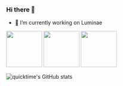 ### Hi there 👋

- 🔭 I’m currently working on Luminae
<p>
<img height=96 src="https://storage.googleapis.com/cms-storage-bucket/64d67700f8293a9dc827.svg"/>
<img height=96 src="https://www.rust-lang.org/logos/rust-logo-blk.svg"/>
<img height=96 src="https://upload.wikimedia.org/wikipedia/commons/9/91/Dart-logo-icon.svg"/>
</p>

![quicktime's GitHub stats](https://github-readme-stats-seven-psi-53.vercel.app/api?username=quicktime&show_icons=true&theme=radical)

<!--
**quicktime/quicktime** is a ✨ _special_ ✨ repository because its `README.md` (this file) appears on your GitHub profile.

Here are some ideas to get you started:

- 🔭 I’m currently working on ...
- 🌱 I’m currently learning ...
- 👯 I’m looking to collaborate on ...
- 🤔 I’m looking for help with ...
- 💬 Ask me about ...
- 📫 How to reach me: ...
- 😄 Pronouns: ...
- ⚡ Fun fact: ...
-->
